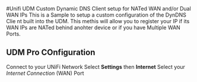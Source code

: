#Unifi UDM Custom Dynamic DNS Client setup for NATed WAN and/or Dual WAN IPs
This is a Sample to setup a custom configuration of the DynDNS Clie nt built into the UDM. 
This methis will allow you to register your IP if its WAN IPs are NATed behind anohter device or if you have Multiple WAN Ports. 

## UDM Pro COnfiguration
Connect to your UNiFi Network
Select **Settings** then **Internet**
Select your *Internet Connection* (WAN) Port
